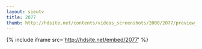 ```yaml
---
layout: sieutv
title: 2077
thumb: http://hdsite.net/contents/videos_screenshots/2000/2077/preview_360p.mp4.jpg
---
```

{% include iframe src='http://hdsite.net/embed/2077' %}
 
